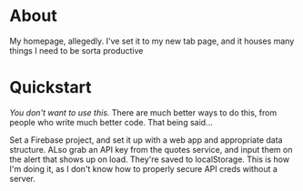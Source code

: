 # About
My homepage, allegedly. I've set it to my new tab page, and it houses many things I need to be sorta productive
# Quickstart
_You don't want to use this._ There are much better ways to do this, from people who write much better code. That being said...

Set a Firebase project, and set it up with a web app and appropriate data structure. ALso grab an API key from the quotes service, and input them on the alert that shows up on load. They're saved to localStorage. This is how I'm doing it, as I don't know how to properly secure API creds without a server.
